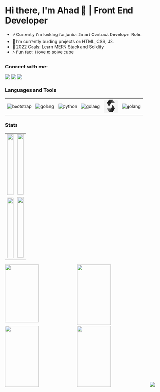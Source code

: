 # Hi there, I'm Ahad 👋 | Front End Developer 

- ⚡ Currently i'm looking for junior Smart Contract Developer Role.
- 🌱 I’m currently bulding projects on HTML, CSS, JS.
- 🥅 2022 Goals: Learn MERN Stack and Solidity
- ⚡ Fun fact: I love to solve cube

### Connect with me:
<p align="left">
  <a href= "https://www.linkedin.com/in/ahad-web3/"><img src="https://img.icons8.com/color/30/000000/linkedin-circled--v1.png" height="45"></a>
  <a href= "https://twitter.com/Ahad-Web3"><img src="https://img.icons8.com/color/30/000000/twitter--v1.png" height="45"></a>
  <a href="https://www.instagram.com/web3.developer/"><img src="https://img.icons8.com/fluency/30/000000/instagram-new.png" height="45"></a>
</p>

### Languages and Tools
<table>
   <tr>
        <td><img src="https://img.icons8.com/color/48/000000/bootstrap.png" alt="bootstrap" height="45"></td>
        <td><img src="https://cdn.jsdelivr.net/gh/devicons/devicon/icons/javascript/javascript-original.svg" alt="golang" height="45"></td>
        <td><img src="https://cdn.jsdelivr.net/gh/devicons/devicon/icons/react/react-original.svg" alt="python" height="45"></td>
        <td><img src="https://cdn.jsdelivr.net/gh/devicons/devicon/icons/nodejs/nodejs-original.svg" alt="golang" height="45"></td>
        <td><img src="https://github.com/kroim/profile/blob/master/icons/icon_solidity.png?raw=true" alt="android" height="45"></td>
        <td><img src="https://storage.googleapis.com/opensea-static/Logomark/Logomark-Blue.svg" alt="golang" height="45"></td>
    </tr>
</table>

### Stats

<table>
   <tr>
        <td><img width = "100%" align="left" height="200" src="https://github-readme-stats.vercel.app/api/top-langs/?username=Ahad-Web3&layout=compact"></td>
        <td><img width = "100%" height="200" src="http://github-readme-streak-stats.herokuapp.com?user=Ahad-Web3&ring=4F94EF&fire=4F94EF&currStreakLabel=4F94EF"></td>
    </tr>
    <tr>
        <td><img width = "100%" height="200" align="left" src="https://github-readme-stats.vercel.app/api?username=Ahad-Web3&show_icons=true&locale=en"></td>
        <td><img width = "100%" height="200" src="https://github-readme-stats.vercel.app/api/wakatime?username=ahad4387&hide=other&hide_title=true"></td>
    </tr>
</table>

<img width = "47%" align="left" height="190" src="https://github-readme-stats.vercel.app/api/top-langs/?username=Ahad-Web3&layout=compact">
<img width = "47%" height="200" src="http://github-readme-streak-stats.herokuapp.com?user=Ahad-Web3&ring=4F94EF&fire=4F94EF&currStreakLabel=4F94EF"> 
<img width = "47%" height="200" align="left" src="https://github-readme-stats.vercel.app/api?username=Ahad-Web3&show_icons=true&locale=en">
<img width = "47%" height="200" src="https://github-readme-stats.vercel.app/api/wakatime?username=ahad4387&hide=other&hide_title=true">
<img src="https://activity-graph.herokuapp.com/graph?username=Ahad-Web3&theme=minimal">



